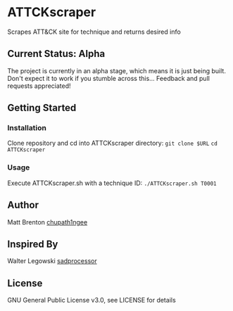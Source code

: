 # ATTCKscraper
Scrapes ATT&amp;CK site for technique and returns desired info

## Current Status: Alpha
The project is currently in an alpha stage, which means it is just being built. Don't expect it to work if you stumble across this... Feedback and pull requests appreciated!

## Getting Started

### Installation
Clone repository and cd into ATTCKscraper directory:
`git clone $URL`
`cd ATTCKscraper`

### Usage
Execute ATTCKscraper.sh with a technique ID:
`./ATTCKscraper.sh T0001`

## Author
Matt Brenton [chupath1ngee](https://twitter.com/chupath1ngee)

## Inspired By
Walter Legowski [sadprocessor](https://twitter.com/sadprocessor)

## License
GNU General Public License v3.0, see LICENSE for details
